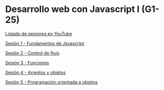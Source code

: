 # Desarrollo web con Javascript I (G1-25)

[Listado de sesiones en YouTube](https://www.youtube.com/playlist?list=PLXDgesVAFKPbUHQ8yj3b0dFpuosl5H2P3)

[Sesión 1 - Fundamentos de Javascript](https://youtu.be/kuBUNUFCrTw)

[Sesión 2 - Control de flujo](https://youtu.be/_1z3Cet1hLA)

[Sesión 3 - Funciones](https://youtu.be/B4vLDOi50gw)

[Sesión 4 - Arreglos y objetos](https://youtu.be/L4l88U4Nlv0)

[Sesión 5 - Programación orientada a objetos](https://youtu.be/L4l88U4Nlv0)

<!-- Sesión 6 -->

<!-- Sesión 7 -->

<!-- Sesión 8 -->

<!-- Sesión 9 -->

<!-- Sesión 10 -->
